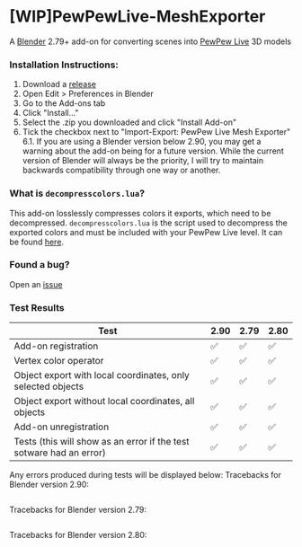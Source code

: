 # \[WIP\]PewPewLive-MeshExporter
A [Blender](https://www.blender.org/) 2.79+ add-on for converting scenes into [PewPew Live](https://pewpew.live/) 3D models

### Installation Instructions:
1. Download a [release](https://github.com/ModEngineer/PewPewLive-MeshExporter/releases)
2. Open Edit > Preferences in Blender
3. Go to the Add-ons tab
4. Click "Install..."
5. Select the .zip you downloaded and click "Install Add-on"
6. Tick the checkbox next to "Import-Export: PewPew Live Mesh Exporter"
6.1. If you are using a Blender version below 2.90, you may get a warning about the add-on being for a future version. While the current version of Blender will always be the priority, I will try to maintain backwards compatibility through one way or another.

### What is `decompresscolors.lua`?
This add-on losslessly compresses colors it exports, which need to be decompressed. `decompresscolors.lua` is the script used to decompress the exported colors and must be included with your PewPew Live level. It can be found [here](https://github.com/ModEngineer/PewPewLive-Code-Snippets/blob/main/mesh_utils/decompresscolors.lua).

### Found a bug?
Open an [issue](https://github.com/ModEngineer/PewPewLive-MeshExporter/issues)

### Test Results <!-- The below "tablestart" and "tableend" comments must be kept in their current formats. They are used by Github Actions to automatically update the test results displayed here. -->
<!--tablestart-->
| Test | 2.90 | 2.79 | 2.80 |
| --- | --- | --- | --- |
| Add-on registration | ✅ | ✅ | ✅ |
| Vertex color operator | ✅ | ✅ | ✅ |
| Object export with local coordinates, only selected objects | ✅ | ✅ | ✅ |
| Object export without local coordinates, all objects | ✅ | ✅ | ✅ |
| Add-on unregistration | ✅ | ✅ | ✅ |
| Tests (this will show as an error if the test sotware had an error) | ✅ | ✅ | ✅ |

Any errors produced during tests will be displayed below:
Tracebacks for Blender version 2.90:
```py
```
Tracebacks for Blender version 2.79:
```py
```
Tracebacks for Blender version 2.80:
```py
```
<!--tableend-->
